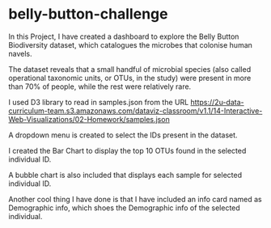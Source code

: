 # belly-button-challenge

In this Project, I have created a dashboard to explore the Belly Button Biodiversity dataset, which catalogues the microbes that colonise human navels.

The dataset reveals that a small handful of microbial species (also called operational taxonomic units, or OTUs, in the study) were present in more than 70% of people, while the rest were relatively rare.

I used D3 library to read in samples.json from the URL https://2u-data-curriculum-team.s3.amazonaws.com/dataviz-classroom/v1.1/14-Interactive-Web-Visualizations/02-Homework/samples.json

A dropdown menu is created to select the IDs present in the dataset.

I created the Bar Chart to display the top 10 OTUs found in the selected individual ID.

A bubble chart is also included that displays each sample for selected individual ID.

Another cool thing I have done is that I have included an info card named as Demographic info, which shoes the Demographic info of the selected individual.

